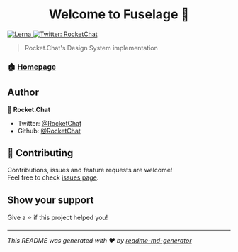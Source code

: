 <h1 align="center">Welcome to Fuselage 👋</h1>
<p>
  <a href="https://lernajs.io/">
    <img alt="Lerna" src="https://img.shields.io/badge/maintained%20with-lerna-cc00ff.svg" target="_blank" />
  </a>
  <a href="https://twitter.com/RocketChat">
    <img alt="Twitter: RocketChat" src="https://img.shields.io/twitter/follow/RocketChat.svg?style=social" target="_blank" />
  </a>
</p>

> Rocket.Chat's Design System implementation

### 🏠 [Homepage](https://rocket.chat/Rocket.Chat.Fuselage)

## Author

👤 **Rocket.Chat**

* Twitter: [@RocketChat](https://twitter.com/RocketChat)
* Github: [@RocketChat](https://github.com/RocketChat)

## 🤝 Contributing

Contributions, issues and feature requests are welcome!<br />Feel free to check [issues page](https://github.com/RocketChat/Rocket.Chat.Fuselage/issues).

## Show your support

Give a ⭐️ if this project helped you!

***
_This README was generated with ❤️ by [readme-md-generator](https://github.com/kefranabg/readme-md-generator)_
